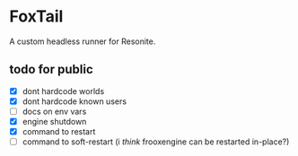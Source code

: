 # FoxTail
A custom headless runner for Resonite. 

## todo for public
- [x] dont hardcode worlds
- [x] dont hardcode known users
- [ ] docs on env vars
- [x] engine shutdown
- [x] command to restart
- [ ] command to soft-restart (i *think* frooxengine can be restarted in-place?)
